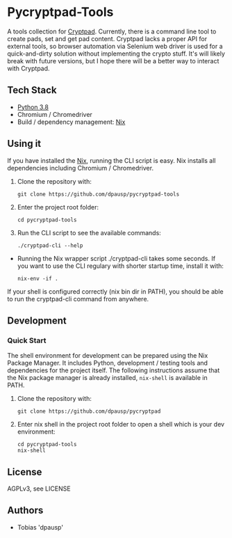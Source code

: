 # Pycryptpad-Tools

A tools collection for [Cryptpad](https://cryptpad.fr).
Currently, there is a command line tool to create pads, set and get pad content.
Cryptpad lacks a proper API for external tools, so browser automation via Selenium
web driver is used for a quick-and-dirty solution without implementing the crypto stuff.
It's will likely break with future versions, but I hope there will be a better way to interact with Cryptpad.


## Tech Stack

* [Python 3.8](https://www.python.org)
* Chromium / Chromedriver
* Build / dependency management: [Nix](https://nixos.org/nix)

## Using it

If you have installed the [Nix](https://nixos.org/nix), running the CLI script is easy.
Nix installs all dependencies including Chromium / Chromedriver.

1. Clone the repository with:
    ~~~Shell
    git clone https://github.com/dpausp/pycryptpad-tools
    ~~~
2. Enter the project root folder:
    ~~~Shell
    cd pycryptpad-tools
    ~~~
3. Run the CLI script to see the available commands:
    ~~~Shell
    ./cryptpad-cli --help
    ~~~

- Running the Nix wrapper script ./cryptpad-cli takes some seconds.
  If you want to use the CLI regulary with shorter startup time, install it with:

  ~~~Shell
  nix-env -if .
  ~~~

If your shell is configured correctly (nix bin dir in PATH),
you should be able to run the cryptpad-cli command from anywhere.


## Development

### Quick Start

The shell environment for development can be prepared using the Nix Package Manager.
It includes Python, development / testing tools and dependencies for the project itself.
The following instructions assume that the Nix package manager is already installed, `nix-shell` is available in PATH.

1. Clone the repository with:
    ~~~Shell
    git clone https://github.com/dpausp/pycryptpad
    ~~~
2. Enter nix shell in the project root folder to open a shell which is your dev environment:
    ~~~Shell
    cd pycryptpad-tools
    nix-shell
    ~~~

## License

AGPLv3, see LICENSE

## Authors

* Tobias 'dpausp'

